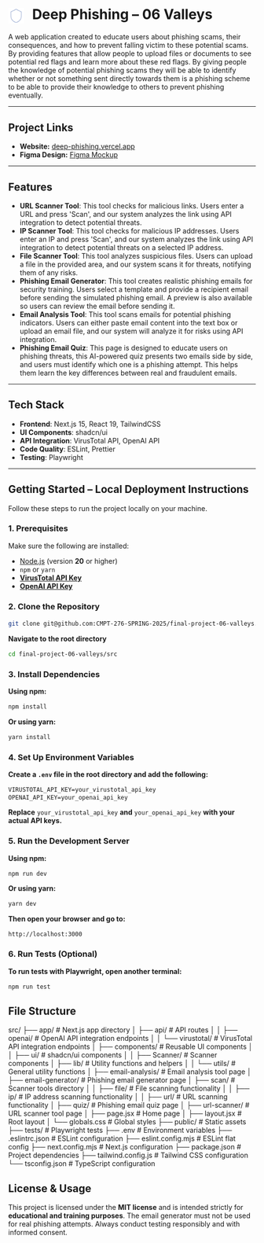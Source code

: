 <h1 align="left">
  <img src="shield.svg" alt="Shield Icon" width="32" style="vertical-align: middle; margin-right: 10px;" />
  Deep Phishing – 06 Valleys
</h1>

A web application created to educate users about phishing scams, their consequences, and how to prevent falling victim to these potential scams. By providing features that allow people to upload files or documents to see potential red flags and learn more about these red flags. By giving people the knowledge of potential phishing scams they will be able to identify whether or not something sent directly towards them is a phishing scheme to be able to provide their knowledge to others to prevent phishing eventually. 

---

## Project Links
- **Website:** [deep-phishing.vercel.app](https://deep-phishing.vercel.app/)
- **Figma Design:** [Figma Mockup](https://www.figma.com/design/y4kHVPOzWIWg3aWcmWZJC6/CMPT-276---06-Valleys?node-id=2-4&p=f&t=PgEmEwuBzdfAKXPk-0)

---

## Features
- **URL Scanner Tool**: This tool checks for malicious links. Users enter a URL and press 'Scan', and our system analyzes the link using API integration to detect potential threats.
- **IP Scanner Tool**: This tool checks for malicious IP addresses. Users enter an IP and press 'Scan', and our system analyzes the link using API integration to detect potential threats on a selected IP address.
- **File Scanner Tool**: This tool analyzes suspicious files. Users can upload a file in the provided area, and our system scans it for threats, notifying them of any risks.
- **Phishing Email Generator**: This tool creates realistic phishing emails for security training. Users select a template and provide a recipient email before sending the simulated phishing email. A preview is also available so users can review the email before sending it.
- **Email Analysis Tool**: This tool scans emails for potential phishing indicators. Users can either paste email content into the text box or upload an email file, and our system will analyze it for risks using API integration.
- **Phishing Email Quiz**: This page is designed to educate users on phishing threats, this AI-powered quiz presents two emails side by side, and users must identify which one is a phishing attempt. This helps them learn the key differences between real and fraudulent emails.
---

## Tech Stack
- **Frontend**: Next.js 15, React 19, TailwindCSS
- **UI Components**: shadcn/ui
- **API Integration**: VirusTotal API, OpenAI API
- **Code Quality**: ESLint, Prettier
- **Testing**: Playwright

---

## Getting Started – Local Deployment Instructions

Follow these steps to run the project locally on your machine.

### 1. **Prerequisites**

Make sure the following are installed:

- [Node.js](https://nodejs.org/en) (version **20** or higher)
- `npm` or `yarn`
- **[VirusTotal API Key](https://www.virustotal.com/gui/home/upload)**
- **[OpenAI API Key](https://platform.openai.com/api-keys)**

### 2. Clone the Repository
```sh
git clone git@github.com:CMPT-276-SPRING-2025/final-project-06-valleys.git
```
**Navigate to the root directory**
```sh
cd final-project-06-valleys/src
```

### 3. Install Dependencies
**Using npm:**
```sh
npm install
```

**Or using yarn:**
```sh
yarn install
```

### 4. Set Up Environment Variables

**Create a `.env` file in the root directory and add the following:**
```env
VIRUSTOTAL_API_KEY=your_virustotal_api_key
OPENAI_API_KEY=your_openai_api_key
```
**Replace** `your_virustotal_api_key` **and** `your_openai_api_key` **with your actual API keys.**

### 5. Run the Development Server
**Using npm:**
```sh
npm run dev
```
**Or using yarn:**
```sh
yarn dev
```

**Then open your browser and go to:**
```
http://localhost:3000
```

### 6. Run Tests (Optional)
**To run tests with Playwright, open another terminal:**
```sh
npm run test
```

## File Structure
src/
├── app/                      # Next.js app directory
│   ├── api/                  # API routes
│   │   ├── openai/             # OpenAI API integration endpoints
│   │   └── virustotal/         # VirusTotal API integration endpoints
│   ├── components/           # Reusable UI components
│   │   ├── ui/               # shadcn/ui components
│   │   ├── Scanner/          # Scanner components
│   ├── lib/                  # Utility functions and helpers
│   │   └── utils/            # General utility functions
│   ├── email-analysis/       # Email analysis tool page
│   ├── email-generator/      # Phishing email generator page
│   ├── scan/                 # Scanner tools directory
│   │   ├── file/            # File scanning functionality
│   │   ├── ip/              # IP address scanning functionality 
│   │   ├── url/             # URL scanning functionality
│   ├── quiz/                 # Phishing email quiz page
│   ├── url-scanner/          # URL scanner tool page
│   ├── page.jsx              # Home page
│   ├── layout.jsx            # Root layout
│   └── globals.css           # Global styles
├── public/                   # Static assets
├── tests/                    # Playwright tests
├── .env                      # Environment variables
├── .eslintrc.json           # ESLint configuration
├── eslint.config.mjs        # ESLint flat config
├── next.config.mjs          # Next.js configuration
├── package.json             # Project dependencies
├── tailwind.config.js       # Tailwind CSS configuration
└── tsconfig.json            # TypeScript configuration

## License & Usage

This project is licensed under the **MIT license** and is intended strictly for **educational and training purposes**. The email generator must not be used for real phishing attempts. Always conduct testing responsibly and with informed consent.